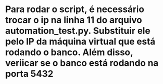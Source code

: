 # Para rodar o script, é necessário trocar o ip na linha 11 do arquivo automation_test.py. Substituir ele pelo IP da máquina virtual que está rodando o banco. Além disso, veriicar se o banco está rodando na porta 5432